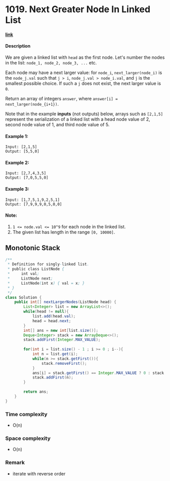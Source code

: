 # 1019. Next Greater Node In Linked List

#### [link](https://leetcode.com/problems/next-greater-node-in-linked-list/)

#### Description
We are given a linked list with `head` as the first node.  Let's number the nodes in the list: `node_1, node_2, node_3, ...` etc.

Each node may have a next larger value: for `node_i`, `next_larger(node_i)` is the `node_j.val` such that `j > i`, `node_j.val > node_i.val`, and `j` is the smallest possible choice.  If such a `j` does not exist, the next larger value is `0`.

Return an array of integers `answer`, where `answer[i] = next_larger(node_{i+1})`.

Note that in the example **inputs** (not outputs) below, arrays such as `[2,1,5]` represent the serialization of a linked list with a head node value of 2, second node value of 1, and third node value of 5.

#### Example 1:
```
Input: [2,1,5]
Output: [5,5,0]
```
#### Example 2:
```
Input: [2,7,4,3,5]
Output: [7,0,5,5,0]
```
#### Example 3:
```
Input: [1,7,5,1,9,2,5,1]
Output: [7,9,9,9,0,5,0,0]
```

#### Note:
1. `1 <= node.val <= 10^9` for each node in the linked list.
2. The given list has length in the range `[0, 10000]`.

## Monotonic Stack
```java
/**
 * Definition for singly-linked list.
 * public class ListNode {
 *     int val;
 *     ListNode next;
 *     ListNode(int x) { val = x; }
 * }
 */
class Solution {
    public int[] nextLargerNodes(ListNode head) {
        List<Integer> list = new ArrayList<>();
        while(head != null){
            list.add(head.val);
            head = head.next;
        }
        int[] ans = new int[list.size()];
        Deque<Integer> stack = new ArrayDeque<>();
        stack.addFirst(Integer.MAX_VALUE);
        
        for(int i = list.size() - 1 ; i >= 0 ; i--){
            int n = list.get(i);
            while(n >= stack.getFirst()){
                stack.removeFirst();    
            }
            ans[i] = stack.getFirst() == Integer.MAX_VALUE ? 0 : stack.getFirst();
            stack.addFirst(n);
        }
        
        return ans;
    }
}
```
### Time complexity
* O(n)
### Space complexity
* O(n)
### Remark
* iterate with reverse order